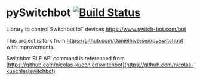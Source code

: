 # pySwitchbot [![Build Status](https://travis-ci.org/Danielhiversen/pySwitchbot.svg?branch=master)](https://travis-ci.org/Danielhiversen/pySwitchbot)
Library to control Switchbot IoT devices https://www.switch-bot.com/bot

This project is fork from https://github.com/Danielhiversen/pySwitchbot with improvements.  

Switchbot BLE API command is referenced from [https://github.com/nicolas-kuechler/switchbot](https://github.com/nicolas-kuechler/switchbot)

